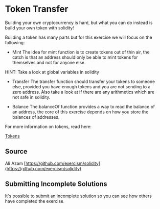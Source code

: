 # Token Transfer

Building your own cryptocurrency is hard, but what you can do instead is build your own token with solidity!

Building a token has many parts but for this exercise we will focus on the following:

- Mint
  The idea for mint function is to create tokens out of thin air, the catch is that an address should only be able to mint tokens for themselves and not for anyone else.

HINT: Take a look at global variables in solidity

- Transfer
  The transfer function should transfer your tokens to someone else, provided you have enough tokens and you are not sending to a zero address. Also take a look at if there are any arithmetics which are not safe in solidity.

- Balance
  The balanceOf function provides a way to read the balance of an address, the core of this exercise depends on how you store the balances of addresses.

For more information on tokens, read here:

[Tokens](https://ethereum.org/en/developers/docs/standards/tokens/erc-20/)

## Source

Ali Azam [https://github.com/exercism/solidity](https://github.com/exercism/solidity)

## Submitting Incomplete Solutions

It's possible to submit an incomplete solution so you can see how others have completed the exercise.
